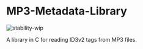 # MP3-Metadata-Library

![stability-wip](https://img.shields.io/badge/stability-work_in_progress-lightgrey.svg)

A library in C for reading ID3v2 tags from MP3 files.
